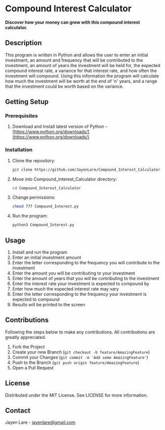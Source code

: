 # Compound Interest Calculator
**Discover how your money can grow with this compound interest calculator.**

## Description
This program is written in Python and allows the user to enter an initial investment, an amount and frequency that will be contributed to the investment, an amount of years the investment will be held for, the expected compound interest rate, a variance for that interest rate, and how often the investment will compound. Using this information the program will calculate how much the investment will be worth at the end of 'n' years, and a range that the investment could be worth based on the variance.

## Getting Setup
### Prerequisites
1. Download and Install latest version of Python - [https://www.python.org/downloads/](https://www.python.org/downloads/)
### Installation
1. Clone the repository:
    ```sh
   git clone https://github.com/JayenLare/Compound_Interest_Calculator.git
   ```
2. Move into Compound_Interest_Calculator directory:
    ```sh
    cd Compound_Interest_Calculator
    ```
3. Change permissions:
    ```sh
    chmod 777 Compound_Interest.py
    ```
4. Run the program:
    ```sh
    python3 Compound_Interest.py
    ```
 
## Usage
1. Install and run the program
2. Enter an initial investment amount
3. Enter the letter corresponding to the frequency you will contribute to the investment
4. Enter the amount you will be contributing to your investment
5. Enter the amount of years that you will be contributing to the investment
6. Enter the interest rate your investment is expected to compound by
7. Enter how much the expected interest rate may vary
8. Enter the letter corresponding to the frequency your investment is expected to compound
9. Results will be printed to the screen
    
## Contributions
Following the steps below to make any contributions. All contributions are greatly appreciated.
1. Fork the Project
2. Create your new Branch (`git checkout -b feature/AmazingFeature`)
3. Commit your Changes (`git commit -m 'Add some AmazingFeature'`)
4. Push to the Branch (`git push origin feature/AmazingFeature`)
5. Open a Pull Request

## License
Distributed under the MIT License. See LICENSE for more information.

## Contact
Jayen Lare - jayenlare@gmail.com
